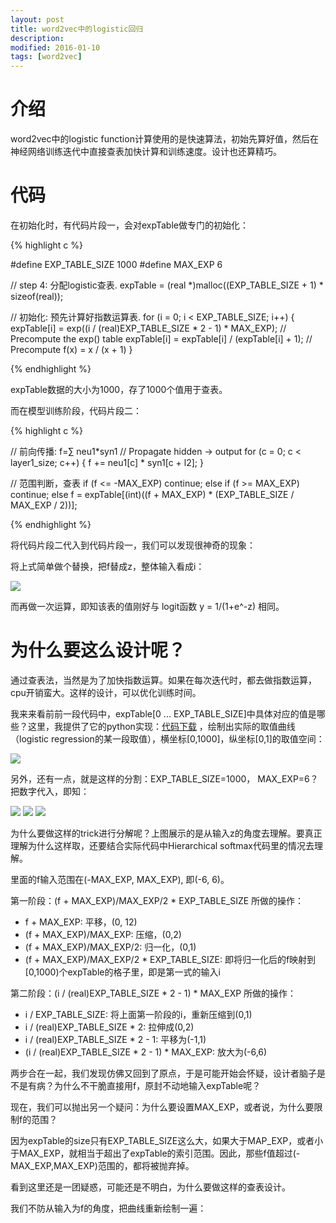```yaml
---
layout: post
title: word2vec中的logistic回归
description: 
modified: 2016-01-10
tags: [word2vec]
---
```


# 介绍

word2vec中的logistic function计算使用的是快速算法，初始先算好值，然后在神经网络训练迭代中直接查表加快计算和训练速度。设计也还算精巧。

# 代码

在初始化时，有代码片段一，会对expTable做专门的初始化：

{% highlight c %}

#define EXP_TABLE_SIZE 1000
#define MAX_EXP 6



// step 4: 分配logistic查表.
expTable = (real *)malloc((EXP_TABLE_SIZE + 1) * sizeof(real));
  
// 初始化: 预先计算好指数运算表. 
for (i = 0; i < EXP_TABLE_SIZE; i++) {
    expTable[i] = exp((i / (real)EXP_TABLE_SIZE * 2 - 1) * MAX_EXP); // Precompute the exp() table
    expTable[i] = expTable[i] / (expTable[i] + 1);                   // Precompute f(x) = x / (x + 1)
  }


{% endhighlight %}

expTable数据的大小为1000，存了1000个值用于查表。

而在模型训练阶段，代码片段二：

{% highlight c %}


// 前向传播: f=∑ neu1*syn1
// Propagate hidden -> output
for (c = 0; c < layer1_size; c++) {
  f += neu1[c] * syn1[c + l2];
}

// 范围判断，查表
if (f <= -MAX_EXP) 
  continue;
else if (f >= MAX_EXP) 
  continue;
else 
  f = expTable[(int)((f + MAX_EXP) * (EXP_TABLE_SIZE / MAX_EXP / 2))];

{% endhighlight %}

将代码片段二代入到代码片段一，我们可以发现很神奇的现象：

将上式简单做个替换，把f替成z，整体输入看成i：

<img src="http://pic.yupoo.com/wangdren23/G80PsTFz/medish.jpg">

而再做一次运算，即知该表的值刚好与 logit函数 y = 1/(1+e^-z) 相同。

# 为什么要这么设计呢？

通过查表法，当然是为了加快指数运算。如果在每次迭代时，都去做指数运算，cpu开销蛮大。这样的设计，可以优化训练时间。

我来来看前前一段代码中，expTable[0 ... EXP_TABLE_SIZE]中具体对应的值是哪些？这里，我提供了它的python实现：[代码下载](https://github.com/d0evi1/word2vec_insight/blob/master/exptable.py) ，绘制出实际的取值曲线（logistic regression的某一段取值），横坐标[0,1000]，纵坐标[0,1]的取值空间：

<img src="http://pic.yupoo.com/wangdren23/G8xdMdLK/medish.jpg">


另外，还有一点，就是这样的分割：EXP_TABLE_SIZE=1000， MAX_EXP=6？ 把数字代入，即知：

<img src="http://www.forkosh.com/mathtex.cgi?e_{raw}=e^{(\frac{2*i}{1000}-1)*6}">

<img src="http://www.forkosh.com/mathtex.cgi?logit=\frac{e_{raw}}{e_{raw}+1}">

<img src="http://www.forkosh.com/mathtex.cgi?i=\frac{(f+6)*(1000)}{6*2}">

为什么要做这样的trick进行分解呢？上图展示的是从输入z的角度去理解。要真正理解为什么这样取，还要结合实际代码中Hierarchical softmax代码里的情况去理解。

里面的f输入范围在(-MAX_EXP, MAX_EXP), 即(-6, 6)。

第一阶段：(f + MAX_EXP)/MAX_EXP/2 * EXP_TABLE_SIZE 所做的操作：

- f + MAX_EXP: 平移，(0, 12)
- (f + MAX_EXP)/MAX_EXP: 压缩，(0,2)
- (f + MAX_EXP)/MAX_EXP/2: 归一化，(0,1)
- (f + MAX_EXP)/MAX_EXP/2 * EXP_TABLE_SIZE: 即将归一化后的f映射到[0,1000)个expTable的格子里，即是第一式的输入i

第二阶段：(i / (real)EXP_TABLE_SIZE * 2 - 1) * MAX_EXP 所做的操作：

- i / EXP_TABLE_SIZE: 将上面第一阶段的i，重新压缩到(0,1)
- i / (real)EXP_TABLE_SIZE * 2: 拉伸成(0,2)
- i / (real)EXP_TABLE_SIZE * 2 - 1: 平移为(-1,1)
- (i / (real)EXP_TABLE_SIZE * 2 - 1) * MAX_EXP: 放大为(-6,6)

两步合在一起，我们发现仿佛又回到了原点，于是可能开始会怀疑，设计者脑子是不是有病？为什么不干脆直接用f，原封不动地输入expTable呢？




现在，我们可以抛出另一个疑问：为什么要设置MAX_EXP，或者说，为什么要限制f的范围？

因为expTable的size只有EXP_TABLE_SIZE这么大，如果大于MAP_EXP，或者小于MAX_EXP，就相当于超出了expTable的索引范围。因此，那些f值超过(-MAX_EXP,MAX_EXP)范围的，都将被抛弃掉。

看到这里还是一团疑惑，可能还是不明白，为什么要做这样的查表设计。

我们不防从输入为f的角度，把曲线重新绘制一遍：
















